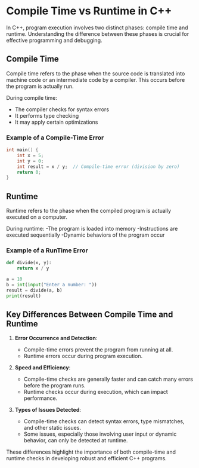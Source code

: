 # Compile Time vs Runtime in C++

In C++, program execution involves two distinct phases: compile time and runtime. Understanding the difference between these phases is crucial for effective programming and debugging.

## Compile Time

Compile time refers to the phase when the source code is translated into machine code or an intermediate code by a compiler. This occurs before the program is actually run.

During compile time:
- The compiler checks for syntax errors
- It performs type checking
- It may apply certain optimizations

### Example of a Compile-Time Error

```cpp
int main() {
    int x = 5;
    int y = 0;
    int result = x / y;  // Compile-time error (division by zero)
    return 0;
}
```

## Runtime

Runtime refers to the phase when the compiled program is actually executed on a computer.

During runtime:
-The program is loaded into memory
-Instructions are executed sequentially
-Dynamic behaviors of the program occur

### Example of a RunTime Error

```py
def divide(x, y):
    return x / y

a = 10
b = int(input("Enter a number: "))
result = divide(a, b)
print(result)
```

## Key Differences Between Compile Time and Runtime

1. **Error Occurrence and Detection**:
   - Compile-time errors prevent the program from running at all.
   - Runtime errors occur during program execution.

2. **Speed and Efficiency**:
   - Compile-time checks are generally faster and can catch many errors before the program runs.
   - Runtime checks occur during execution, which can impact performance.

3. **Types of Issues Detected**:
   - Compile-time checks can detect syntax errors, type mismatches, and other static issues.
   - Some issues, especially those involving user input or dynamic behavior, can only be detected at runtime.

These differences highlight the importance of both compile-time and runtime checks in developing robust and efficient C++ programs.
